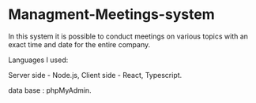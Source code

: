 # Managment-Meetings-system
In this system it is possible to conduct meetings on various topics with an exact time and date for the entire company.

Languages I used:

Server side - Node.js, Client side - React, Typescript. 

data base : phpMyAdmin.
